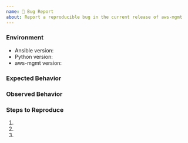 ```yaml
---
name: 🐛 Bug Report
about: Report a reproducible bug in the current release of aws-mgmt
---
```


### Environment
* Ansible version:  <!-- Example: 2.9.2 -->
* Python version:  <!-- Example: 3.7.7 -->
* aws-mgmt version:  <!-- Example: 1.0.0 -->

<!-- What did you expect to happen? -->
### Expected Behavior


<!-- What happened instead? -->
### Observed Behavior

<!--
    Describe in detail the exact steps that someone else can take to reproduce
    this bug using the current release.
-->
### Steps to Reproduce
1.
2.
3.
